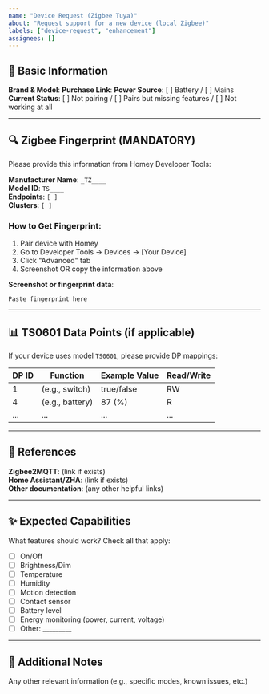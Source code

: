 ```yaml
---
name: "Device Request (Zigbee Tuya)"
about: "Request support for a new device (local Zigbee)"
labels: ["device-request", "enhancement"]
assignees: []
---
```


## 📱 Basic Information

**Brand & Model**: 
**Purchase Link**: 
**Power Source**: [ ] Battery / [ ] Mains
**Current Status**: [ ] Not pairing / [ ] Pairs but missing features / [ ] Not working at all

---

## 🔍 Zigbee Fingerprint (MANDATORY)

Please provide this information from Homey Developer Tools:

**Manufacturer Name**: `_TZ____`  
**Model ID**: `TS____`  
**Endpoints**: `[ ]`  
**Clusters**: `[ ]`

### How to Get Fingerprint:
1. Pair device with Homey
2. Go to Developer Tools → Devices → [Your Device]
3. Click "Advanced" tab
4. Screenshot OR copy the information above

**Screenshot or fingerprint data**:
```
Paste fingerprint here
```

---

## 📊 TS0601 Data Points (if applicable)

If your device uses model `TS0601`, please provide DP mappings:

| DP ID | Function | Example Value | Read/Write |
|-------|----------|---------------|------------|
| 1     | (e.g., switch) | true/false | RW |
| 4     | (e.g., battery) | 87 (%) | R |
| ...   | ... | ... | ... |

---

## 🔗 References

**Zigbee2MQTT**: (link if exists)  
**Home Assistant/ZHA**: (link if exists)  
**Other documentation**: (any other helpful links)

---

## ✨ Expected Capabilities

What features should work? Check all that apply:

- [ ] On/Off
- [ ] Brightness/Dim
- [ ] Temperature
- [ ] Humidity
- [ ] Motion detection
- [ ] Contact sensor
- [ ] Battery level
- [ ] Energy monitoring (power, current, voltage)
- [ ] Other: _________

---

## 📝 Additional Notes

Any other relevant information (e.g., specific modes, known issues, etc.)
